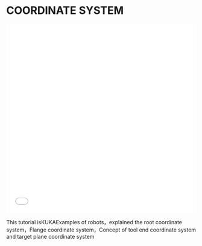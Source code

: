 # COORDINATE SYSTEM
<iframe src="//player.bilibili.com/player.html?aid=536745201&bvid=BV1nM411d7Qp&cid=1353850817&p=1&high_quality=1&danmaku=0" allowfullscreen="allowfullscreen" width="100%" height="500" scrolling="no" frameborder="0" sandbox="allow-top-navigation allow-same-origin allow-forms allow-scripts"></iframe>




This tutorial isKUKAExamples of robots，explained the root coordinate system，Flange coordinate system，Concept of tool end coordinate system and target plane coordinate system